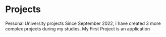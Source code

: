 # Projects
Personal University projects
Since September 2022, i have created 3 more complex projects during my studies.
My First Project is an application
